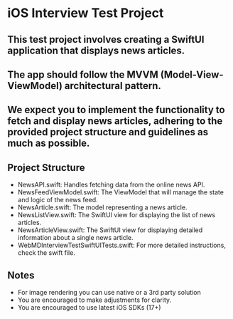 # iOS Interview Test Project

## This test project involves creating a SwiftUI application that displays news articles. 
## The app should follow the MVVM (Model-View-ViewModel) architectural pattern. 
## We expect you to implement the functionality to fetch and display news articles, adhering to the provided project structure and guidelines as much as possible.

## Project Structure
- NewsAPI.swift: Handles fetching data from the online news API.
- NewsFeedViewModel.swift: The ViewModel that will manage the state and logic of the news feed.
- NewsArticle.swift: The model representing a news article.
- NewsListView.swift: The SwiftUI view for displaying the list of news articles.
- NewsArticleView.swift: The SwiftUI view for displaying detailed information about a single news article.
- WebMDInterviewTestSwiftUITests.swift: For more detailed instructions, check the swift file.

## Notes
- For image rendering you can use native or a 3rd party solution
- You are encouraged to make adjustments for clarity.
- You are encouraged to use latest iOS SDKs (17+)
